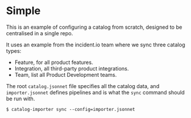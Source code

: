 # Simple

This is an example of configuring a catalog from scratch, designed to be
centralised in a single repo.

It uses an example from the incident.io team where we sync three catalog types:

- Feature, for all product features.
- Integration, all third-party product integrations.
- Team, list all Product Development teams.

The root `catalog.jsonnet` file specifies all the catalog data, and
`importer.jsonnet` defines pipelines and is what the `sync` command should be
run with.

```console
$ catalog-importer sync --config=importer.jsonnet
```
